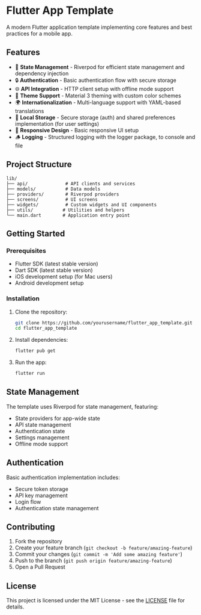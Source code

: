 # Flutter App Template

A modern Flutter application template implementing core features and best practices for a mobile app.

## Features

- 🔄 **State Management** - Riverpod for efficient state management and dependency injection
- 🔒 **Authentication** - Basic authentication flow with secure storage
- 🌐 **API Integration** - HTTP client setup with offline mode support
- 🎨 **Theme Support** - Material 3 theming with custom color schemes
- 🌍 **Internationalization** - Multi-language support with YAML-based translations
- 💾 **Local Storage** - Secure storage (auth) and shared preferences implementation (for user settings)
- 📱 **Responsive Design** - Basic responsive UI setup
- 🪵 **Logging** - Structured logging with the logger package, to console and file

## Project Structure

```
lib/
├── api/              # API clients and services
├── models/           # Data models
├── providers/        # Riverpod providers
├── screens/          # UI screens
├── widgets/          # Custom widgets and UI components
├── utils/           # Utilities and helpers
└── main.dart        # Application entry point
```

## Getting Started

### Prerequisites

- Flutter SDK (latest stable version)
- Dart SDK (latest stable version)
- iOS development setup (for Mac users)
- Android development setup

### Installation

1. Clone the repository:
   ```bash
   git clone https://github.com/yourusername/flutter_app_template.git
   cd flutter_app_template
   ```

2. Install dependencies:
   ```bash
   flutter pub get
   ```

3. Run the app:
   ```bash
   flutter run
   ```

## State Management

The template uses Riverpod for state management, featuring:

- State providers for app-wide state
- API state management
- Authentication state
- Settings management
- Offline mode support

## Authentication

Basic authentication implementation includes:

- Secure token storage
- API key management
- Login flow
- Authentication state management

## Contributing

1. Fork the repository
2. Create your feature branch (`git checkout -b feature/amazing-feature`)
3. Commit your changes (`git commit -m 'Add some amazing feature'`)
4. Push to the branch (`git push origin feature/amazing-feature`)
5. Open a Pull Request

## License

This project is licensed under the MIT License - see the [LICENSE](LICENSE) file for details.
